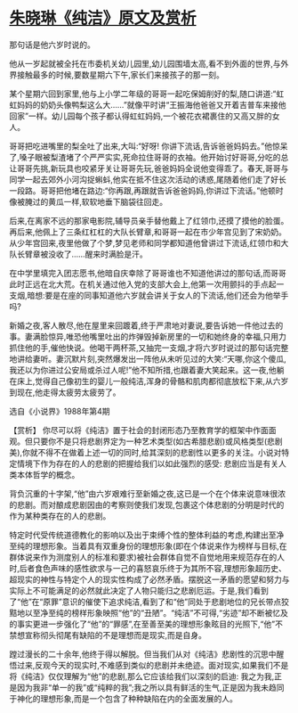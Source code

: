 # [朱晓琳《纯洁》原文及赏析](https://www.vrrw.net/wx/15198.html)

那句话是他六岁时说的。

他从一岁起就被全托在市委机关幼儿园里,幼儿园围墙太高,看不到外面的世界,与外界接触最多的时候,要数星期六下午,家长们来接孩子的那一刻。

某个星期六回到家里,他与上小学二年级的哥哥一起吃保姆削好的梨,随口讲道:“虹虹妈妈的奶奶头像鸭梨这么大……”就像平时讲“王振海他爸爸又开着吉普车来接他回家”一样。幼儿园每个孩子都认得虹虹妈妈,一个被花衣裙裹住的又高又胖的女人。

哥哥把吃进嘴里的梨全吐了出来,大叫:“好呀! 你讲下流话,告诉爸爸妈妈去。”他惊呆了,嗓子眼被梨渣堵了个严严实实,死命拉住哥哥的衣袖。他开始讨好哥哥,分吃的总让哥哥先挑,新玩具也咬紧牙关让哥哥先玩,爸爸妈妈全说他变得乖了。春天,哥哥与同学一起去郊外小河沟捉蝌蚪,他实在抵不住这次活动的诱惑,尾随着他们走了好长一段路。哥哥把他堵在路边:“你再跟,再跟就告诉爸爸妈妈,你讲过下流话。”他顿时像被腌过的黄瓜一样,软软地垂下脑袋往回走。

后来,在离家不远的那家电影院,辅导员亲手替他戴上了红领巾,还摸了摸他的脸蛋。再后来,他佩上了三条红杠杠的大队长臂章,和哥哥一起在市少年宫见到了宋奶奶。从少年宫回来,夜里他做了个梦,梦见老师和同学都知道他曾讲过下流话,红领巾和大队长臂章被没收了……醒来时满脸是汗。

在中学里填完入团志愿书,他暗自庆幸除了哥哥谁也不知道他讲过的那句话,而哥哥此时正远在北大荒。在机关通过他入党的支部大会上,他第一次用颤抖的手点起一支烟,暗想:要是在座的同事知道他六岁就会讲关于女人的下流话,他们还会为他举手吗?

新婚之夜,客人散尽,他在屋里来回踱着,终于严肃地对妻说,要告诉她一件他过去的事。妻满脸惊异,唯恐他嘴里吐出的炸弹毁掉新房里的一切和她终身的幸福,只用力抓住他的手,催他快说。他喝干两杯茶,又抽完一支烟,才将六岁时说过的那句话完整地讲给妻听。妻沉默片刻,突然爆发出一阵他从未听见过的大笑:“天哪,你这个傻瓜,我还以为你进过公安局或杀过人呢!”他不知所措,也跟着妻大笑起来。这一夜,他躺在床上,觉得自己像初生的婴儿一般纯洁,浑身的骨骼和肌肉都彻底放松下来,从六岁到现在,他走得太疲劳太疲劳了。

选自《小说界》1988年第4期



【赏析】 你尽可以将《纯洁》置于社会的封闭形态乃至教育学的框架中作面面观。但只要你不是只将悲剧界定为一种艺术类型(如古希腊悲剧)或风格类型(悲剧美),你就不得不在做着上述一切的同时,给其深刻的悲剧性以更多的关注。小说对特定情境下作为存在的人的悲剧的把握给我们以如此强烈的感受: 悲剧应当是有关人类本体哲学的概念。

背负沉重的十字架,“他”由六岁艰难行至新婚之夜,这已是一个在个体来说意味很浓的悲剧。而对酿成悲剧因由的考察则使我们发现,包裹这个体悲剧的分明是时代的作为某种类存在的人的悲剧。

特定时代受传统道德教化的影响以及出于束缚个性的整体利益的考虑,构建出至净至纯的理想形象。当着具有双重身份的理想形象(即在个体说来作为榜样与目标,在群体说来作为测度别人的标准和要求)被社会群体自觉不自觉地用来规范存在的人时,后者食色声味的感性欲求与一己的喜怒哀乐终于为其所不容,理想形象超历史、超现实的神性与特定个人的现实性构成了必然矛盾。摆脱这一矛盾的愿望和努力与实际上不可能满足的必然就此决定了人物只能归之悲剧厄运。于是,我们看到了“他”在“原罪”意识的催使下追求纯洁,看到了和“他”同处于悲剧地位的兄长带点狡黠地以至净至纯的榜样形象映照“他”的“丑陋”。“纯洁”不可得,“劣迹”却不断被忆及的事实更进一步强化了“他”的“罪感”,在至善至美的理想形象眩目的光照下,“他”不禁想宣称彻头彻尾有缺陷的不是理想而是现实,而是自身。

蹚过漫长的二十余年,他终于得以解脱。但当我们从对《纯洁》悲剧性的沉思中醒悟过来,反观今天的现实时,不难感到类似的悲剧并未绝迹。面对现实,如果我们不是将《纯洁》仅仅理解为“他”的悲剧,那么它应该给我们以深刻的启迪: 我之为我,正是因为我非“单一的我”或“纯粹的我”;我之所以具有鲜活的生气,正是因为我未趋同于神化的理想形象,而是一个包含了种种缺陷在内的全面发展的人。

